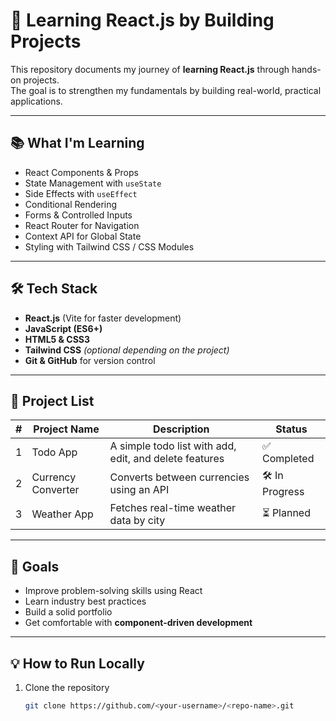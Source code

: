 # 🚀 Learning React.js by Building Projects

This repository documents my journey of **learning React.js** through hands-on projects.  
The goal is to strengthen my fundamentals by building real-world, practical applications.

---

## 📚 What I'm Learning
- React Components & Props
- State Management with `useState`
- Side Effects with `useEffect`
- Conditional Rendering
- Forms & Controlled Inputs
- React Router for Navigation
- Context API for Global State
- Styling with Tailwind CSS / CSS Modules

---

## 🛠 Tech Stack
- **React.js** (Vite for faster development)
- **JavaScript (ES6+)**
- **HTML5 & CSS3**
- **Tailwind CSS** *(optional depending on the project)*
- **Git & GitHub** for version control

---

## 📂 Project List
| # | Project Name | Description | Status |
|---|--------------|-------------|--------|
| 1 | Todo App | A simple todo list with add, edit, and delete features | ✅ Completed |
| 2 | Currency Converter | Converts between currencies using an API | 🛠 In Progress |
| 3 | Weather App | Fetches real-time weather data by city | ⏳ Planned |

---

## 🎯 Goals
- Improve problem-solving skills using React
- Learn industry best practices
- Build a solid portfolio
- Get comfortable with **component-driven development**

---

## 💡 How to Run Locally
1. Clone the repository  
   ```bash
   git clone https://github.com/<your-username>/<repo-name>.git

